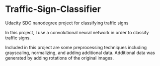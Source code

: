 # Traffic-Sign-Classifier
Udacity SDC nanodegree project for classifying traffic signs

In this project, I use a convolutional neural network in order to classify traffic signs.

Included in this project are some preprocessing techniques including grayscaling, normalizing, and adding additional data.
Additional data was generated by adding rotations of the original images.
